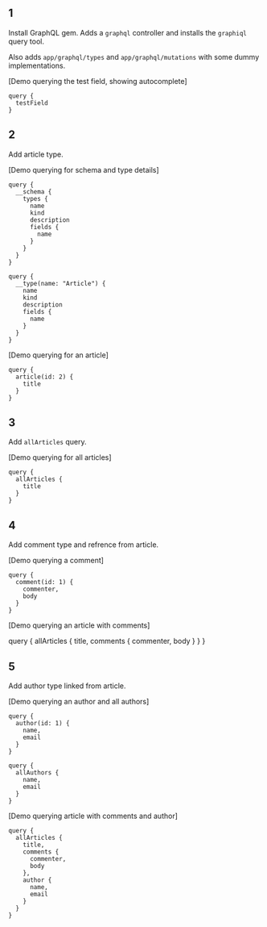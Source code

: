 ## 1

Install GraphQL gem. Adds a `graphql` controller and installs the `graphiql` query tool.

Also adds `app/graphql/types` and `app/graphql/mutations` with some dummy implementations.

[Demo querying the test field, showing autocomplete]

    query {
      testField
    }


## 2

Add article type.

[Demo querying for schema and type details]

    query {
      __schema {
        types {
          name
          kind
          description
          fields {
            name
          }
        }
      }
    }

    query {
      __type(name: "Article") {
        name
        kind
        description
        fields {
          name
        }
      }
    }

[Demo querying for an article]

    query {
      article(id: 2) {
        title
      }
    }

## 3

Add `allArticles` query.

[Demo querying for all articles]

    query {
      allArticles {
        title
      }
    }

## 4

Add comment type and refrence from article.

[Demo querying a comment]

    query {
      comment(id: 1) {
        commenter,
        body
      }
    }

[Demo querying an article with comments]

  query {
    allArticles {
      title,
      comments {
        commenter,
        body
      }
    }
  }

## 5

Add author type linked from article.

[Demo querying an author and all authors]

    query {
      author(id: 1) {
        name,
        email
      }
    }

    query {
      allAuthors {
        name,
        email
      }
    }

[Demo querying article with comments and author]

    query {
      allArticles {
        title,
        comments {
          commenter,
          body
        },
        author {
          name,
          email
        }
      }
    }



